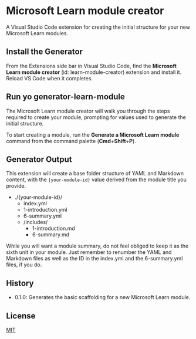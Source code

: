 # Microsoft Learn module creator

A Visual Studio Code extension for creating the initial structure for your new Microsoft Learn modules.

## Install the Generator

From the Extensions side bar in Visual Studio Code, find the **Microsoft Learn module creator** (id: learn-module-creator) extension and install it. Reload VS Code when it completes.

## Run yo generator-learn-module

The Microsoft Learn module creator will walk you through the steps required to create your module, prompting for values used to generate the initial structure.

To start creating a module, run the **Generate a Microsoft Learn module** command from the command palette (**Cmd**+**Shift**+**P**).

## Generator Output

This extension will create a base folder structure of YAML and Markdown content, with the `{your-module-id}` value derived from the module title you provide.

* ./{your-module-id}/
  * index.yml
  * 1-introduction.yml
  * 6-summary.yml
  * /includes/
    * 1-introduction.md
    * 6-summary.md

While you will want a module summary, do not feel obliged to keep it as the sixth unit in your module. Just remember to renumber the YAML and Markdown files as well as the ID in the index.yml and the 6-summary.yml files, if you do.

## History

* 0.1.0: Generates the basic scaffolding for a new Microsoft Learn module.

## License

[MIT](https://github.com/patridge/learn-module-creator/blob/master/LICENSE)
